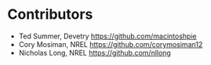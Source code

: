 # Contributors

* Ted Summer, Devetry <https://github.com/macintoshpie>
* Cory Mosiman, NREL <https://github.com/corymosiman12>
* Nicholas Long, NREL <https://github.com/nllong>
